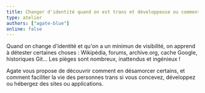 ```yaml
---
title: Changer d'identité quand on est trans et développeuse ou comment je suis devenue experte en anti-SEO
type: atelier
authors: ["agate-blue"]
online: false
---
```


Quand on change d'identité et qu'on a un minimun de visibilité, on apprend à détester certaines choses : Wikipédia, forums, archive.org, cache Google, historiques Git… Les pièges sont nombreux, inattendus et ingénieux !

Agate vous propose de découvrir comment en désamorcer certains, et comment faciliter la vie des personnes trans si vous concevez, développez ou hébergez des sites ou applications.
